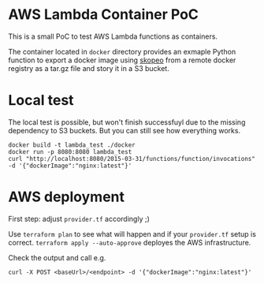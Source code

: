 # AWS Lambda Container PoC

This is a small PoC to test AWS Lambda functions as containers.

The container located in `docker` directory provides an exmaple Python function to export a docker image using [skopeo](https://github.com/containers/skopeo) from a remote docker registry as a tar.gz file and story it in a S3 bucket.

# Local test
The local test is possible, but won't finish successfuyl due to the missing dependency to S3 buckets. But you can still see how everything works.

```
docker build -t lambda_test ./docker
docker run -p 8080:8080 lambda_test
curl "http://localhost:8080/2015-03-31/functions/function/invocations" -d '{"dockerImage":"nginx:latest"}'
```

# AWS deployment

First step: adjust `provider.tf` accordingly ;)

Use `terraform plan` to see what will happen and if your `provider.tf` setup is correct.
`terraform apply --auto-approve` deployes the AWS infrastructure. 

Check the output and call e.g.
```
curl -X POST <baseUrl>/<endpoint> -d '{"dockerImage":"nginx:latest"}'
```